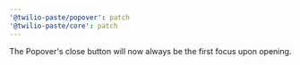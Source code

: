 ```yaml
---
'@twilio-paste/popover': patch
'@twilio-paste/core': patch
---
```


The Popover's close button will now always be the first focus upon opening.
